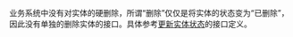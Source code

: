 业务系统中没有对实体的硬删除，所谓“删除”仅仅是将实体的状态变为“已删除”，因此没有单独的删除实体的接口。具体参考[更新实体状态](https://github.com/ecomfe/ub-ria/wiki/%E5%89%8D%E5%90%8E%E7%AB%AF%E6%8E%A5%E5%8F%A3%E8%A7%84%E8%8C%83-%E6%9B%B4%E6%96%B0%E5%AE%9E%E4%BD%93%E7%8A%B6%E6%80%81)的接口定义。